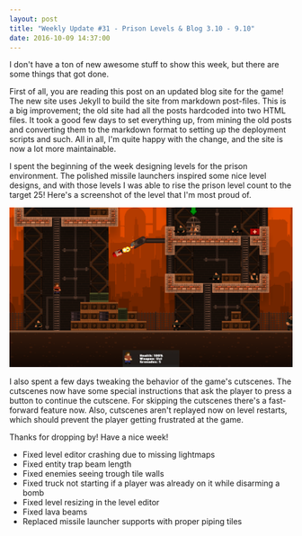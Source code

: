 ```yaml
---
layout: post
title: "Weekly Update #31 - Prison Levels & Blog 3.10 - 9.10"
date: 2016-10-09 14:37:00
---
```

I don't have a ton of new awesome stuff to show this week, but there are some things that got done.

First of all, you are reading this post on an updated blog site for the game! The new site uses Jekyll to build the site from markdown post-files. This is a big improvement; the old site had all the posts hardcoded into two HTML files. It took a good few days to set everything up, from mining the old posts and converting them to the markdown format to setting up the deployment scripts and such. All in all, I'm quite happy with the change, and the site is now a lot more maintainable.

I spent the beginning of the week designing levels for the prison environment. The polished missile launchers inspired some nice level designs, and with those levels I was able to rise the prison level count to the target 25! Here's a screenshot of the level that I'm most proud of.

![Awesome prison level with rockets.](/assets/WeeklyUpdates/31/PrisonLevel.png)

I also spent a few days tweaking the behavior of the game's cutscenes. The cutscenes now have some special instructions that ask the player to press a button to continue the cutscene. For skipping the cutscenes there's a fast-forward feature now. Also, cutscenes aren't replayed now on level restarts, which should prevent the player getting frustrated at the game.

Thanks for dropping by! Have a nice week!

* Fixed level editor crashing due to missing lightmaps
* Fixed entity trap beam length
* Fixed enemies seeing trough tile walls
* Fixed truck not starting if a player was already on it while disarming a bomb
* Fixed level resizing in the level editor
* Fixed lava beams
* Replaced missile launcher supports with proper piping tiles